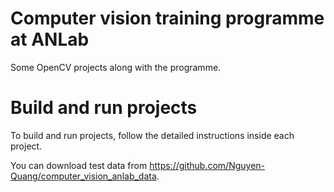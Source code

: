 # Computer vision training programme at ANLab
Some OpenCV projects along with the programme.

# Build and run projects
To build and run projects, follow the detailed instructions inside each project.

You can download test data from https://github.com/Nguyen-Quang/computer_vision_anlab_data.
